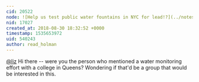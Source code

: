 ```yaml
---
cid: 20522
node: ![Help us test public water fountains in NYC for lead!?](../notes/read_holman/08-30-2018/help-us-test-public-water-fountains-in-nyc-for-lead)
nid: 17027
created_at: 2018-08-30 18:32:52 +0000
timestamp: 1535653972
uid: 540243
author: read_holman
---
```


[@liz](/profile/liz) Hi there -- were you the person who mentioned a water monitoring effort with a college in Queens? Wondering if that'd be a group that would be interested in this. 